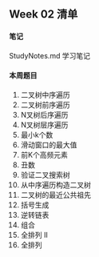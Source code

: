 ## Week 02 清单

#### 笔记

StudyNotes.md  学习笔记



#### 本周题目

1. 二叉树中序遍历
2. 二叉树前序遍历
3. N叉树后序遍历
4. N叉树层序遍历
5. 最小k个数
6. 滑动窗口的最大值
7. 前K个高频元素
8. 丑数
9. 验证二叉搜索树
10. 从中序遍历构造二叉树
11. 二叉树的最近公共祖先
12. 括号生成
13. 逆转链表
14. 组合
15. 全排列 II
16. 全排列









